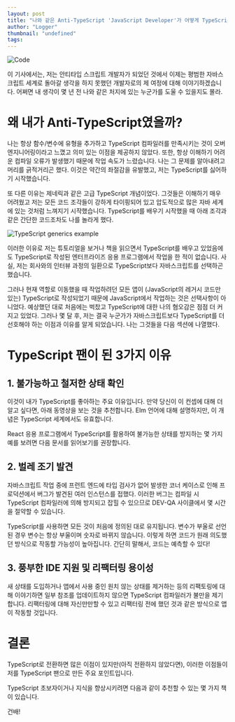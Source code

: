 ```yaml
---
layout: post
title: "나와 같은 Anti-TypeScript 'JavaScript Developer'가 어떻게 TypeScript 팬이 되었는가"
author: "Logger"
thumbnail: "undefined"
tags: 
---
```



![Code](https://miro.medium.com/max/10396/0*o_VAe9UO3Ys1gBBk)

이 기사에서는, 저는 안티타입 스크립트 개발자가 되었던 것에서 이제는 평범한 자바스크립트 세계로 돌아갈 생각을 하지 못했던 개발자로의 제 여정에 대해 이야기하겠습니다. 어쩌면 내 생각이 몇 년 전 나와 같은 처지에 있는 누군가를 도울 수 있을지도 몰라.

# 왜 내가 Anti-TypeScript였을까?

나는 항상 함수/변수에 유형을 추가하고 TypeScript 컴파일러를 만족시키는 것이 오버엔지니어링이라고 느꼈고 의미 있는 이점을 제공하지 않았다. 또한, 항상 이해하기 어려운 컴파일 오류가 발생했기 때문에 작업 속도가 느렸습니다. 나는 그 문제를 알아내려고 머리를 긁적거리곤 했다. 이것은 약간의 좌절감을 유발했고, 저는 TypeScript를 싫어하기 시작했습니다.

또 다른 이유는 제네릭과 같은 고급 TypeScript 개념이었다. 그것들은 이해하기 매우 어려웠고 저는 모든 코드 조각들이 강하게 타이핑되어 있고 압도적으로 많은 자바 세계에 있는 것처럼 느껴지기 시작했습니다. TypeScript를 배우기 시작했을 때 아래 조각과 같은 간단한 코드조차도 나를 놀라게 했다.

![TypeScript generics example](https://miro.medium.com/max/1544/1*ccNIwcBOISh4ZJ7kAuaY4A.png)

이러한 이유로 저는 튜토리얼을 보거나 책을 읽으면서 TypeScript를 배우고 있었음에도 TypeScript로 작성된 엔터프라이즈 응용 프로그램에서 작업을 한 적이 없습니다. 사실, 저는 회사와의 인터뷰 과정의 일환으로 TypeScript보다 자바스크립트를 선택하곤 했습니다.

그러나 현재 역할로 이동했을 때 작업하려던 모든 앱이 (JavaScript의 레거시 코드만 있는) TypeScript로 작성되었기 때문에 JavaScript에서 작업하는 것은 선택사항이 아니었다. 예상했던 대로 처음에는 벅찼고 TypeScript에 대한 나의 혐오감은 점점 더 커지고 있었다. 그러나 몇 달 후, 저는 결국 누군가가 자바스크립트보다 TypeScript를 더 선호해야 하는 이점과 이유를 알게 되었습니다. 나는 그것들을 다음 섹션에 나열했다.

# TypeScript 팬이 된 3가지 이유

## 1. 불가능하고 철저한 상태 확인

이것이 내가 TypeScript를 좋아하는 주요 이유입니다. 만약 당신이 이 컨셉에 대해 더 알고 싶다면, 아래 동영상을 보는 것을 추천합니다. Elm 언어에 대해 설명하지만, 이 개념은 TypeScript 세계에서도 유효합니다.

React 응용 프로그램에서 TypeScript를 활용하여 불가능한 상태를 방지하는 몇 가지 예를 보려면 다음 문서를 읽어보기를 권장합니다.

## 2. 벌레 조기 발견

자바스크립트 작업 중에 프런트 엔드에 타입 검사가 없어 발생한 코너 케이스로 인해 프로덕션에서 버그가 발견된 여러 인스턴스를 접했다. 이러한 버그는 컴파일 시 TypeScript 컴파일러에 의해 방지되고 잡힐 수 있으므로 DEV-QA 사이클에서 몇 시간을 절약할 수 있습니다.

TypeScript를 사용하면 모든 것이 처음에 정의된 대로 유지됩니다. 변수가 부울로 선언된 경우 변수는 항상 부울이며 숫자로 바뀌지 않습니다. 이렇게 하면 코드가 원래 의도했던 방식으로 작동할 가능성이 높아집니다. 간단히 말해서, 코드는 예측할 수 있다!

## 3. 풍부한 IDE 지원 및 리팩터링 용이성

새 상태를 도입하거나 앱에서 사용 중인 원치 않는 상태를 제거하는 등의 리팩토링에 대해 이야기하면 일부 참조를 업데이트하지 않으면 TypeScript 컴파일러가 불만을 제기합니다. 리팩터링에 대해 자신만만할 수 있고 리팩터링 전에 했던 것과 같은 방식으로 앱이 작동할 것입니다.

# 결론

TypeScript로 전환하면 많은 이점이 있지만(아직 전환하지 않았다면), 이러한 이점들이 저를 TypeScript 팬으로 만든 주요 포인트입니다.

TypeScript 초보자이거나 지식을 향상시키려면 다음과 같이 추천할 수 있는 몇 가지 책이 있습니다.

건배!
